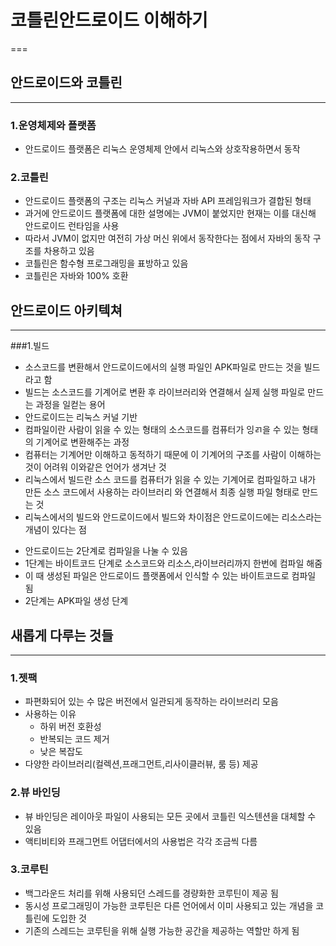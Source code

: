 # 코틀린안드로이드 이해하기  
===
## 안드로이드와 코틀린  
---  
### 1.운영체제와 플랫폼  
+ 안드로이드 플랫폼은 리눅스 운영체제 안에서 리눅스와 상호작용하면서 동작  
### 2.코틀린  
+ 안드로이드 플랫폼의 구조는 리눅스 커널과 자바 API 프레임워크가 결합된 형태  
+ 과거에 안드로이드 플랫폼에 대한 설명에는 JVM이 붙었지만 현재는 이를 대신해 안드로이드 런타임을 사용  
+ 따라서 JVM이 없지만 여전히 가상 머신 위에서 동작한다는 점에서 자바의 동작 구조를 차용하고 있음  
+ 코틀린은 함수형 프로그래밍을 표방하고 있음  
+ 코틀린은 자바와 100% 호환  
  
## 안드로이드 아키텍쳐  
---  
###1.빌드  
+ 소스코드를 변환해서 안드로이드에서의 실행 파일인 APK파일로 만드는 것을 빌드라고 함  
+ 빌드는 소스코드를 기계어로 변환 후 라이브러리와 연결해서 실제 실행 파일로 만드는 과정을 일컫는 용어  
+ 안드로이드는 리눅스 커널 기반  
+ 컴파일이란 사람이 읽을 수 있는 형태의 소스코드를 컴퓨터가 잉ㄺ을 수 있는 형태의 기계어로 변환해주는 과정  
+ 컴퓨터는 기계어만 이해하고 동적하기 때문에 이 기계어의 구조를 사람이 이해하는 것이 어려워 이와같은 언어가 생겨난 것  
+ 리눅스에서 빌드란 소스 코드를 컴퓨터가 읽을 수 있는 기계어로 컴파일하고 내가 만든 소스 코드에서 사용하는 라이브러리  와 연결해서 최종 실행 파일 형태로 만드는 것  
+ 리눅스에서의 빌드와 안드로이드에서 빌드와 차이점은 안드로이드에는 리소스라는 개념이 있다는 점  
 - 안드로이드는 2단계로 컴파일을 나눌 수 있음  
 - 1단계는 바이트코드 단계로 소스코드와 리소스,라이브러리까지 한번에 컴파일 해줌  
 - 이 때 생성된 파일은 안드로이드 플랫폼에서 인식할 수 있는 바이트코드로 컴파일 됨  
 - 2단계는 APK파일 생성 단계  
  
## 새롭게 다루는 것들  
---  
### 1.젯팩  
+ 파편화되어 있는 수 많은 버전에서 일관되게 동작하는 라이브러리 모음  
+ 사용하는 이유  
  - 하위 버전 호환성  
  - 반복되는 코드 제거  
  - 낮은 복잡도  
+ 다양한 라이브러리(컬렉션,프래그먼트,리사이클러뷰, 룸 등) 제공  
### 2.뷰 바인딩
+ 뷰 바인딩은 레이아웃 파일이 사용되는 모든 곳에서 코틀린 익스텐션을 대체할 수 있음
+ 액티비티와 프래그먼트 어댑터에서의 사용법은 각각 조금씩 다름
### 3.코루틴
+ 백그라운드 처리를 위해 사용되던 스레드를 경량화한 코루틴이 제공 됨
+ 동시성 프로그래밍이 가능한 코루틴은 다른 언어에서 이미 사용되고 있는 개념을 코틀린에 도입한 것
+ 기존의 스레드는 코루틴을 위해 실행 가능한 공간을 제공하는 역할만 하게 됨
